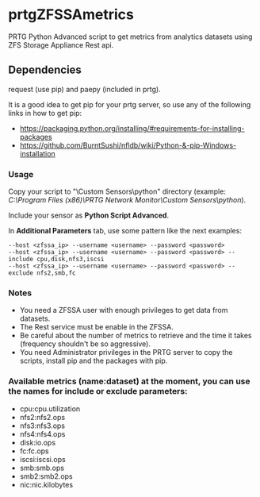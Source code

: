 # prtgZFSSAmetrics

PRTG Python Advanced script to get metrics from analytics datasets using ZFS Storage Appliance Rest api.

## Dependencies

request (use pip) and paepy (included in prtg).

It is a good idea to get pip for your prtg server, so use any of the following links in how to get pip:

* <https://packaging.python.org/installing/#requirements-for-installing-packages>
* <https://github.com/BurntSushi/nfldb/wiki/Python-&-pip-Windows-installation>

### Usage

Copy your script to "\Custom Sensors\python" directory (example: *C:\Program Files (x86)\PRTG Network Monitor\Custom Sensors\python*).

Include your sensor as **Python Script Advanced**.

In **Additional Parameters** tab, use some pattern like the next examples:

    --host <zfssa_ip> --username <username> --password <password>
    --host <zfssa_ip> --username <username> --password <password> --include cpu,disk,nfs3,iscsi
    --host <zfssa_ip> --username <username> --password <password> --exclude nfs2,smb,fc

### Notes

* You need a ZFSSA user with enough privileges to get data from datasets.
* The Rest service must be enable in the ZFSSA.
* Be careful about the number of metrics to retrieve and the time it takes (frequency shouldn't be so aggressive).
* You need Administrator privileges in the PRTG server to copy the scripts, install pip and the packages with pip.


### Available metrics (name:dataset) at the moment, you can use the names for include or exclude parameters:

* cpu:cpu.utilization
* nfs2:nfs2.ops
* nfs3:nfs3.ops
* nfs4:nfs4.ops
* disk:io.ops
* fc:fc.ops
* iscsi:iscsi.ops
* smb:smb.ops
* smb2:smb2.ops
* nic:nic.kilobytes